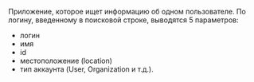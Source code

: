 Приложение, которое ищет информацию об одном пользователе. По логину, введенному в поисковой строке, выводятся 5 параметров: 
- логин
- имя
- id
- местоположение (location)
- тип аккаунта (User, Organization и т.д.).

